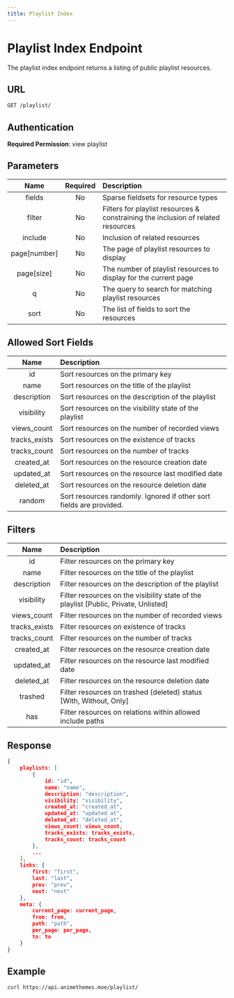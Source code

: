 ```yaml
---
title: Playlist Index
---
```


# Playlist Index Endpoint

The playlist index endpoint returns a listing of public playlist resources.

## URL

```sh
GET /playlist/
```

## Authentication

**Required Permission**: view playlist

## Parameters

| Name         | Required | Description                                                                      |
| :----------: | :------: | :------------------------------------------------------------------------------- |
| fields       | No       | Sparse fieldsets for resource types                                              |
| filter       | No       | Filters for playlist resources & constraining the inclusion of related resources |
| include      | No       | Inclusion of related resources                                                   |
| page[number] | No       | The page of playlist resources to display                                        |
| page[size]   | No       | The number of playlist resources to display for the current page                 |
| q            | No       | The query to search for matching playlist resources                              |
| sort         | No       | The list of fields to sort the resources                                         |

## Allowed Sort Fields

|    Name       | Description                                                         |
| :-----------: | :------------------------------------------------------------------ |
| id            | Sort resources on the primary key                                   |
| name          | Sort resources on the title of the playlist                         |
| description   | Sort resources on the description of the playlist                   |
| visibility    | Sort resources on the visibility state of the playlist              |
| views_count   | Sort resources on the number of recorded views                      |
| tracks_exists | Sort resources on the existence of tracks                           |
| tracks_count  | Sort resources on the number of tracks                              |
| created_at    | Sort resources on the resource creation date                        |
| updated_at    | Sort resources on the resource last modified date                   |
| deleted_at    | Sort resources on the resource deletion date                        |
| random        | Sort resources randomly. Ignored if other sort fields are provided. |

## Filters

|    Name       | Description                                                                          |
| :-----------: | :----------------------------------------------------------------------------------- |
| id            | Filter resources on the primary key                                                  |
| name          | Filter resources on the title of the playlist                                        |
| description   | Filter resources on the description of the playlist                                  |
| visibility    | Filter resources on the visibility state of the playlist [Public, Private, Unlisted] |
| views_count   | Filter resources on the number of recorded views                                     |
| tracks_exists | Filter resources on existence of tracks                                              |
| tracks_count  | Filter resources on the number of tracks                                             |
| created_at    | Filter resources on the resource creation date                                       |
| updated_at    | Filter resources on the resource last modified date                                  |
| deleted_at    | Filter resources on the resource deletion date                                       |
| trashed       | Filter resources on trashed (deleted) status [With, Without, Only]                   |
| has           | Filter resources on relations within allowed include paths                           |

## Response

```json
{
    playlists: [
        {
            id: "id",
            name: "name",
            description: "description",
            visibility: "visibility",
            created_at: "created_at",
            updated_at: "updated_at",
            deleted_at: "deleted_at",
            views_count: views_count,
            tracks_exists: tracks_exists,
            tracks_count: tracks_count
        },
        ...
    ],
    links: {
        first: "first",
        last: "last",
        prev: "prev",
        next: "next"
    },
    meta: {
        current_page: current_page,
        from: from,
        path: "path",
        per_page: per_page,
        to: to
    }
}
```

## Example

```bash
curl https://api.animethemes.moe/playlist/
```